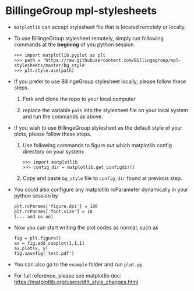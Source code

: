 # BillingeGroup mpl-stylesheets

* `matplotlib` can accept stylesheet file that is located remotely or
  locally.

* To use BillingeGroup stylesheet remotely, simply run following commands at the
   **begining** of you python session.

  ```
  >>> import matplotlib.pyplot as plt
  >>> path = 'https://raw.githubusercontent.com/Billingegroup/mpl-stylesheets/master/bg_style'
  >>> plt.style.use(path)
  ```

* If you prefer to use BillingeGroup stylesheet locally, please follow these steps.

  1. Fork and clone the repo to your local computer

  1. replace the variable `path` into the stylesheet file on your local system and run the commands as above.

* If you wish to use BillingeGroup stylesheet as the default style of
  your plots, please follow these steps.

  1. Use following commands to figure out which matplotlib config directory
    on your system:

      ```
      >>> import matplotlib
      >>> config_dir = matplotlib.get_configdir()
      ```

  1. Copy and paste `bg_style` file to `config_dir` found at previous
     step.


* You could also configure any matplotlib rcParameter dynamically in your python session by

    ```
    plt.rcParams['figure.dpi'] = 180
    plt.rcParams['font.size'] = 18
    (... and so on)
    ```
* Now you can start writing the plot codes as normal, such as

    ```
    fig = plt.figure()
    ax = fig.add_subplot(1,1,1)
    ax.plot(x, y)
    fig.savefig('test.pdf')
    ```

* You can also go to the `example` folder and run `plot.py`

* For full reference, please see matplotlib doc:
  https://matplotlib.org/users/dflt_style_changes.html
